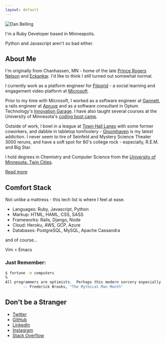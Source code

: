 ```yaml
---
layout: default
---
```


![Dan Belling](https://en.gravatar.com/userimage/98488740/fe9eb6e5003cf059795d5dc5251297c6.jpg?size=200)

I'm a Ruby Developer based in Minneapolis.

Python and Javascript aren't so bad either.

## About Me

I'm originally from Chanhassen, MN - home of the late [Prince Rogers Nelson](https://en.wikipedia.org/wiki/Prince_(musician)) and [Eckankar](https://en.wikipedia.org/wiki/Eckankar). I'd like to think I still turned out somewhat normal.

I currently work as a platform engineer for [Flipgrid](https://info.flipgrid.com/) - a social learning and engagement video platform at [Microsoft](https://www.microsoft.com/).

Prior to my time with Microsoft, I worked as a software engineer at [Gannett](https://www.gannett.com/), a rails engineer at [Apruve](https://www.apruve.com) and as a software consultant in Optum Technology's [Innovation Garage](http://www.thegarage.us). I have also taught several courses at the University of Minnesota's [coding boot camp](https://bootcamp.umn.edu/coding/).

Outside of work, I bowl in a league at [Town Hall Lanes](http://www.thlanes.com/) with some former coworkers, and dabble in tabletop tomfoolery - [Gloomhaven](http://www.cephalofair.com/gloomhaven) is my latest addiction. I never seem to tire of Seinfeld and Mystery Science Theater 3000 reruns, and have a soft spot for 80's college rock - especially, R.E.M. and Big Star.

I hold degrees in Chemistry and Computer Science from the [University of Minnesota, Twin Cities](http://twin-cities.umn.edu).

[Read more](https://stackoverflow.com/story/danbelling)

## Comfort Stack

Not unlike a mattress - this tech list is where I feel at ease.

* Languages: Ruby, Javascript, Python
* Markup: HTML, HAML, CSS, SASS
* Frameworks: Rails, Django, Node
* Cloud: Heroku, AWS, GCP, Azure
* Databases: PostgreSQL, MySQL, Apache Cassandra

and of course...

Vim > Emacs

### Just Remember:

~~~bash
$ fortune -m computers
%
All programmers are optimists.  Perhaps this modern sorcery especially attracts those who believe in happy endings and fairy godmothers.  Perhaps the hundreds of nitty frustrations drive away all but those who habitually focus on the end goal.  Perhaps it is merely that computers are young, programmers are younger, and the young are always optimists.  But however the selection process works, the result is indisputable: "This time it will surely run," or "I just found the last bug."
		-- Frederick Brooks, "The Mythical Man Month"
~~~

## Don't be a Stranger

* [Twitter](http://twitter.com/dan__irl__)
* [GitHub](http://github.com/dbelling)
* [LinkedIn](https://linkedin.com/in/danbelling)
* [Instagram](https://instagram.com/danbelling)
* [Stack Overflow](https://stackoverflow.com/users/4557209/danbelling)
